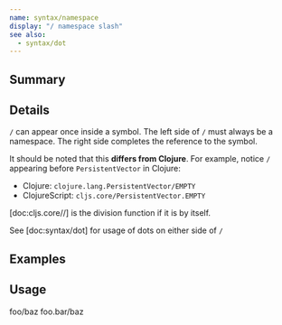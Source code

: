 ```yaml
---
name: syntax/namespace
display: "/ namespace slash"
see also:
  - syntax/dot
---
```


## Summary

## Details

`/` can appear once inside a symbol. The left side of `/` must always be a namespace.
The right side completes the reference to the symbol.

It should be noted that this __differs from Clojure__.  For example,
notice `/` appearing before `PersistentVector` in Clojure:

- Clojure: `clojure.lang.PersistentVector/EMPTY`
- ClojureScript: `cljs.core/PersistentVector.EMPTY`

[doc:cljs.core//] is the division function if it is by itself.

See [doc:syntax/dot] for usage of dots on either side of `/`

## Examples

## Usage
foo/baz
foo.bar/baz
